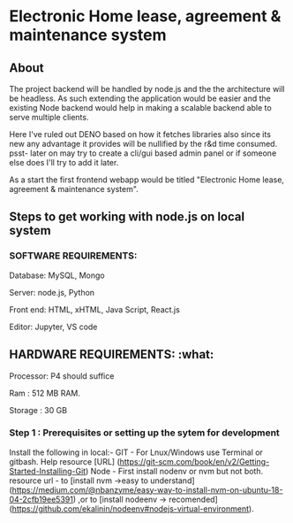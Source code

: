 # Electronic Home lease, agreement & maintenance system

## About
The project backend will be handled by node.js and the the architecture will be headless. As such extending the application would be easier and the existing Node backend would help in making a scalable backend able to serve multiple clients. 

Here I've ruled out DENO based on how it fetches libraries also since its new any advantage it provides will be nullified by the r&d time consumed. 
psst- later on may try to create a cli/gui based admin panel or if someone else does I'll try to add it later.

As a start the first frontend webapp would be titled "Electronic Home lease, agreement & maintenance system".

## Steps to get working with node.js on local system
### SOFTWARE REQUIREMENTS: 
Database: MySQL, Mongo

Server: node.js, Python 

Front end: HTML, xHTML, Java Script, React.js

Editor: Jupyter, VS code

## HARDWARE REQUIREMENTS: :what:
Processor: P4 should suffice

Ram : 512 MB RAM.

Storage : 30 GB 

### Step 1 : Prerequisites or setting up the sytem for development
Install the following in local:-
GIT - For Lnux/Windows use Terminal or gitbash. Help resource [URL] (https://git-scm.com/book/en/v2/Getting-Started-Installing-Git)
Node - First install nodenv or nvm but not both. resource url - to [install nvm ->easy to understand] (https://medium.com/@nbanzyme/easy-way-to-install-nvm-on-ubuntu-18-04-2cfb19ee5391) ,or to [install nodeenv -> recomended] (https://github.com/ekalinin/nodeenv#nodejs-virtual-environment).
